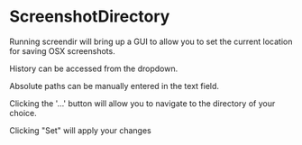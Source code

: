 # ScreenshotDirectory

Running screendir will bring up a GUI to allow you to set the current location for saving OSX screenshots.

History can be accessed from the dropdown.

Absolute paths can be manually entered in the text field.

Clicking the '...' button will allow you to navigate to the directory of your choice.

Clicking "Set" will apply your changes
